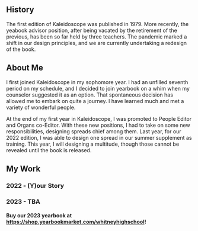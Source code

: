 ## History
The first edition of Kaleidoscope was published in 1979. More recently, the yeabook advisor position, after being vacated by the retirement of the previous, has been so far held by three teachers. The pandemic marked a shift in our design principles, and we are currently undertaking a redesign of the book.

## About Me
I first joined Kaleidoscope in my sophomore year. I had an unfilled seventh period on my schedule, and I decided to join yearbook on a whim when my counselor suggested it as an option. That spontaneous decision has allowed me to embark on quite a journey. I have learned much and met a variety of wonderful people.

At the end of my first year in Kaleidoscope, I was promoted to People Editor and Organs co-Editor. With these new positions, I had to take on some new responsibilities, designing spreads chief among them. Last year, for our 2022 edition, I was able to design one spread in our summer supplement as training. This year, I will designing a multitude, though those cannot be revealed until the book is released.

## My Work
### 2022 - (Y)our Story
### 2023 - TBA

#### Buy our 2023 yearbook at https://shop.yearbookmarket.com/whitneyhighschool!
